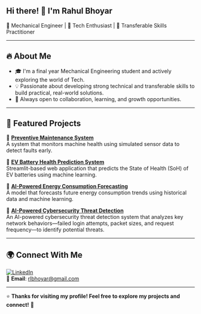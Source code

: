 ## Hi there! 👋 I'm Rahul Bhoyar

🦾 Mechanical Engineer | 🚀 Tech Enthusiast | 🧠 Transferable Skills Practitioner

---

## 🔥 About Me
- 🎓 I'm a final year Mechanical Engineering student and actively exploring the world of Tech.
- 💡 Passionate about developing strong technical and transferable skills to build practical, real-world solutions.
- 🤝 Always open to collaboration, learning, and growth opportunities.

---

## 📌 Featured Projects

🔹 **[Preventive Maintenance System](https://github.com/8-rahul/Preventive-Maintenance-System)**  
A system that monitors machine health using simulated sensor data to detect faults early.

🔹 **[EV Battery Health Prediction System](https://github.com/8-rahul/EV-Battery-Health-Prediction-System)**  
Streamlit-based web application that predicts the State of Health (SoH) of EV batteries using machine learning.

🔹 **[AI-Powered Energy Consumption Forecasting](https://github.com/8-rahul/AI-Powered-Energy-Consumption-Forecasting)**  
A model that forecasts future energy consumption trends using historical data and machine learning.

🔹 **[AI-Powered Cybersecurity Threat Detection](https://github.com/8-rahul/AI-Powered-Cybersecurity-Threat-Detection)**    
An AI-powered cybersecurity threat detection system that analyzes key network behaviors—failed login attempts, packet sizes, and request frequency—to identify potential threats.

---

## 🌍 Connect With Me

[![LinkedIn](https://img.shields.io/badge/LinkedIn-blue?style=flat&logo=linkedin)](https://www.linkedin.com/in/rahulbhoyar8)  
📩 **Email**: rlbhoyar@gmail.com

---

⭐ **Thanks for visiting my profile! Feel free to explore my projects and connect!** 🚀
